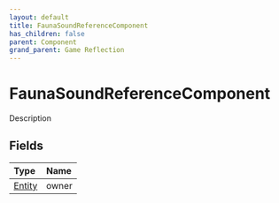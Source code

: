 ```yaml
---
layout: default
title: FaunaSoundReferenceComponent
has_children: false
parent: Component
grand_parent: Game Reflection
---
```

# FaunaSoundReferenceComponent
Description 

## Fields

| Type | Name |
|:-------------|:--------------|
| [Entity](/docs/game-reflection/classes/entity) | owner |

